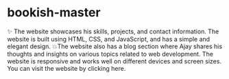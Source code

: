 # bookish-master
✨ The website showcases his skills, projects, and contact information. The website is built using HTML, CSS, and JavaScript, and has a simple and elegant design. 💥The website also has a blog section where Ajay shares his thoughts and insights on various topics related to web development. The website is responsive and works well on different devices and screen sizes. You can visit the website by clicking here.
